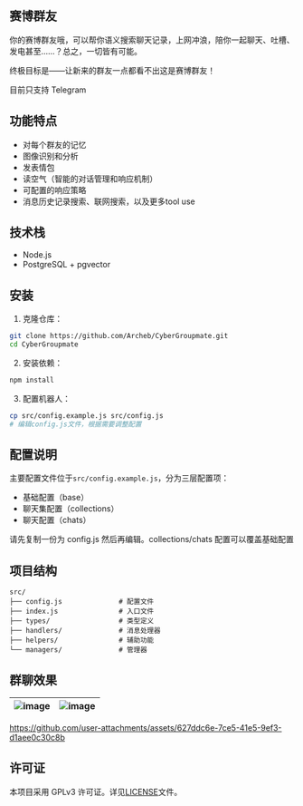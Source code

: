 ## 赛博群友

你的赛博群友哦，可以帮你语义搜索聊天记录，上网冲浪，陪你一起聊天、吐槽、发电甚至……？总之，一切皆有可能。

终极目标是——让新来的群友一点都看不出这是赛博群友！

目前只支持 Telegram

## 功能特点

- 对每个群友的记忆
- 图像识别和分析
- 发表情包
- 读空气（智能的对话管理和响应机制）
- 可配置的响应策略
- 消息历史记录搜索、联网搜索，以及更多tool use

## 技术栈

- Node.js
- PostgreSQL + pgvector

## 安装

1. 克隆仓库：

```bash
git clone https://github.com/Archeb/CyberGroupmate.git
cd CyberGroupmate
```

2. 安装依赖：

```bash
npm install
```

3. 配置机器人：

```bash
cp src/config.example.js src/config.js
# 编辑config.js文件，根据需要调整配置
```

## 配置说明

主要配置文件位于`src/config.example.js`，分为三层配置项：

- 基础配置（base）
- 聊天集配置（collections）
- 聊天配置（chats）

请先复制一份为 config.js 然后再编辑。collections/chats 配置可以覆盖基础配置

## 项目结构

```
src/
├── config.js              # 配置文件
├── index.js               # 入口文件
├── types/                 # 类型定义
├── handlers/              # 消息处理器
├── helpers/               # 辅助功能
└── managers/              # 管理器
```

## 群聊效果

| ![image](https://github.com/user-attachments/assets/2910ab4c-7e89-4703-848b-ae649ce14eaf) | ![image](https://github.com/user-attachments/assets/77a27811-5269-42f0-9028-b98bc35f7917) |
| ----------------------------------------------------------------------------------------- | ----------------------------------------------------------------------------------------- |

https://github.com/user-attachments/assets/627ddc6e-7ce5-41e5-9ef3-d1aee0c30c8b

## 许可证

本项目采用 GPLv3 许可证。详见[LICENSE](LICENSE)文件。
